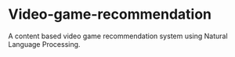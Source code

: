 # Video-game-recommendation
A content based video game recommendation system using Natural Language Processing.
